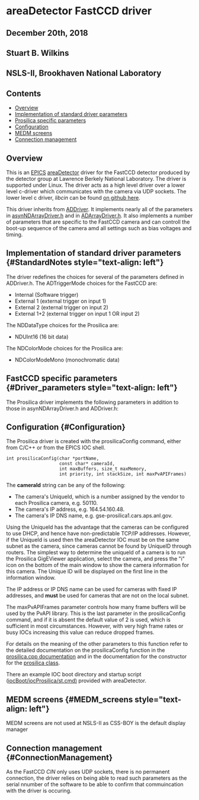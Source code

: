 areaDetector FastCCD driver
===========================

December 20th, 2018
-------------------

Stuart B. Wilkins
-----------------

NSLS-II, Brookhaven National Laboratory
---------------------------------------

Contents
--------

-   [Overview](#Overview)
-   [Implementation of standard driver parameters](#StandardNotes)
-   [Prosilica specific parameters](#Driver_parameters)
-   [Configuration](#Configuration)
-   [MEDM screens](#MEDM_screens)
-   [Connection management](#ConnectionManagement)

Overview
--------

This is an [EPICS](http://www.aps.anl.gov/epics/)
[areaDetector](areaDetector.html) driver for the FastCCD detector
produced by the detector group at Lawrence Berkely National Laboratory.
The driver is supported under Linux. The driver acts as a high level
driver over a lower level c-driver which communicates with the camera
via UDP sockets. The lower level c driver, *libcin* can be found [on
github here](https://github.com/NSLS-II/libcin).

This driver inherits from [ADDriver](areaDetectorDoc.html#ADDriver). It
implements nearly all of the parameters in
[asynNDArrayDriver.h](areaDetectorDoxygenHTML/asyn_n_d_array_driver_8h.html)
and in [ADArrayDriver.h](areaDetectorDoxygenHTML/_a_d_driver_8h.html).
It also implements a number of parameters that are specific to the
FastCCD camera and can controll the boot-up sequence of the camera amd
all settings such as bias voltages and timing.

Implementation of standard driver parameters {#StandardNotes style="text-align: left"}
--------------------------------------------------------------------------------------

The driver redefines the choices for several of the parameters defined
in ADDriver.h. The ADTriggerMode choices for the FastCCD are:

-   Internal (Software trigger)
-   External 1 (external trigger on input 1)
-   External 2 (external trigger on input 2)
-   External 1+2 (external trigger on input 1 OR input 2)

The NDDataType choices for the Prosilica are:

-   NDUInt16 (16 bit data)

The NDColorMode choices for the Prosilica are:

-   NDColorModeMono (monochromatic data)

FastCCD specific parameters {#Driver_parameters style="text-align: left"}
-------------------------------------------------------------------------

The Prosilica driver implements the following parameters in addition to
those in asynNDArrayDriver.h and ADDriver.h:


Configuration {#Configuration}
------------------------------

The Prosilica driver is created with the prosilicaConfig command, either
from C/C++ or from the EPICS IOC shell.

    int prosilicaConfig(char *portName,
                        const char* cameraId,
                        int maxBuffers, size_t maxMemory,
                        int priority, int stackSize, int maxPvAPIFrames)
      

The **cameraId** string can be any of the following:

-   The camera\'s UniqueId, which is a number assigned by the vendor to
    each Prosilica camera, e.g. 50110.
-   The camera\'s IP address, e.g. 164.54.160.48.
-   The camera\'s IP DNS name, e.g. gse-prosilica1.cars.aps.anl.gov.

Using the UniqueId has the advantage that the cameras can be configured
to use DHCP, and hence have non-predictable TCP/IP addresses. However,
if the UniqueId is used then the areaDetector IOC must be on the same
subnet as the camera, since cameras cannot be found by UniqueID through
routers. The simplest way to determine the uniqueId of a camera is to
run the Prosilica GigEViewer application, select the camera, and press
the \"i\" icon on the bottom of the main window to show the camera
information for this camera. The Unique ID will be displayed on the
first line in the information window.

The IP address or IP DNS name can be used for cameras with fixed IP
addresses, and **must** be used for cameras that are not on the local
subnet.

The maxPvAPIFrames parameter controls how many frame buffers will be
used by the PvAPI library. This is the last parameter in the
prosilicaConfig command, and if it is absent the default value of 2 is
used, which is sufficient in most circumstances. However, with very high
frame rates or busy IOCs increasing this value can reduce dropped
frames.

For details on the meaning of the other parameters to this function
refer to the detailed documentation on the prosilicaConfig function in
the [prosilica.cpp
documentation](areaDetectorDoxygenHTML/prosilica_8cpp.html) and in the
documentation for the constructor for the [prosilica
class](areaDetectorDoxygenHTML/classprosilica.html).

There an example IOC boot directory and startup script
([iocBoot/iocProsilica/st.cmd)](prosilica_st_cmd.html) provided with
areaDetector.

MEDM screens {#MEDM_screens style="text-align: left"}
-----------------------------------------------------

MEDM screens are not used at NSLS-II as CSS-BOY is the default display manager

Connection management {#ConnectionManagement}
---------------------------------------------

As the FastCCD _CIN_ only uses UDP sockets, there is no permanent connection,
the driver relies on being able to read such parameters as the serial nnumber
of the software to be able to confirm that commuincation with the driver is
occuring.

